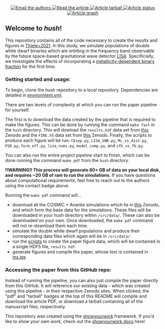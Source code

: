 <p align="center">
<a href="https://github.com/rodluger/showyourwork">
</a>
<br>
<br>
<a href="mailto:sarahgthiele@gmail.com?cc=kbreivik@flatironinstitute.org">
      <img src="https://img.shields.io/badge/contact-authors-blueviolet.svg?style=flat" alt="Email the authors"/>
</a>
<a href="https://github.com/katiebreivik/hush/raw/main-pdf/ms.pdf">
<img src="https://img.shields.io/badge/article-pdf-blue.svg?style=flat" alt="Read the article"/>
</a>
<a href="https://github.com/katiebreivik/hush/raw/main-pdf/arxiv.tar.gz">
<img src="https://img.shields.io/badge/article-tarball-blue.svg?style=flat" alt="Article tarball"/>
</a>
<a href="https://github.com/katiebreivik/hush/actions/workflows/showyourwork.yml">
<img src="https://github.com/katiebreivik/hush/actions/workflows/showyourwork.yml/badge.svg" alt="Article status"/>
</a>
<a href="https://github.com/katiebreivik/hush/raw/main-pdf/dag.pdf">
<img src="https://img.shields.io/badge/article-dag-blue.svg?style=flat" alt="Article graph"/>
</a>
</p>

## Welcome to _hush_!

This repository contains all of the code necessary to create the results and figures in [Thiele+2021](https://arxiv.org). In this study, we simulate populations of double white dwarf binaries which are orbiting in the frequency band observable by the future space-based gravitational wave detector [LISA](https://www.elisascience.org). Specificially, we investigate the effects of incorporating a [metallicity-dependent binary fraction](https://iopscience.iop.org/article/10.3847/1538-4357/ab0d88) for the first time. 

### Getting started and usage:

To begin, clone the _hush_ repository to a local repository. Dependencies are detailed in [environment.yml](https://github.com/katiebreivik/hush/blob/1eaf321cc5bc97dbc260139181cf2618bc16f833/environment.yml). 

There are two levels of complexity at which you can run the paper pipeline for yourself. 

The first is to download the data created by the pipeline that is required to make the figures. This can be done by running the command `make fast` in the `hush` directory. This will dowload the `results.hdf` data set from [this](https://zenodo.org/record/5722715#.YaA2Sy0ZPOQ) Zenodo and the `FIRE.h5` data set from [this](https://zenodo.org/record/5722451#.YZ152fHMLyg) Zenodo. Finally, the scripts to produce each figure will be run: `CEsep.py`, `LISA_SNR.py`, `Mc_vs_dist.py`, `PSD.py`, `form_eff.py`, `lisa_nums.py`, `model_comp.py`, and `sfh_vs_fb.py`. 

You can also run the entire project pipeline start to finish, which can be done running the command `make pdf` from the `hush` directory.

__!!WARNING!! This process will generate 60+ GB of data on your local disk, and requires ~20 GB of ram to run the simulations.__ If you have questions about computational requirements, feel free to reach out to the authors using the contact badge above.

Running the `make pdf` command will...
- download all the COSMIC + Ananke simulations which lie in [this](https://zenodo.org/record/5722451#.YZ152fHMLyg) Zenodo, and which form the base data for the simulations. These files will be downloaded in your hush directory within `/src/data/`. These can also be downloaded on your own. Once downloaded, the `make pdf` command will not re-download them each time.
- simulate the double white dwarf populations and produce their corresponding data files which again will be in `/src/data/`.
- run the [scripts](https://github.com/katiebreivik/hush/tree/main/src/figures) to create the paper figure data, which will be contained in a single HDF5 file, `results.hdf`.
- generate figures and compile the paper, whose text is contained in [ms.tex](https://github.com/katiebreivik/hush/blob/1eaf321cc5bc97dbc260139181cf2618bc16f833/src/ms.tex)

### Accessing the paper from this GitHub repo:

Instead of running the pipeline, you can also just compile the paper directly from this GitHub. It will reference our existing data - which was created using this pipeline - in their respective Zenodo sites. When clicked, the "pdf" and "tarball" badges at the top of this README will compile and download the article PDF, or download a tarball containing all of the manuscript files, respectively.

This repository was created using the [showyourwork](https://github.com/rodluger/showyourwork) framework. If you'd like to _show your own work_, check out the [showyourwork docs](https://showyourwork.readthedocs.io) here!
